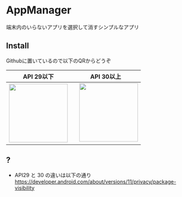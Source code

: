 # AppManager

端末内のいらないアプリを選択して消すシンプルなアプリ

## Install

Githubに置いているので以下のQRからどうぞ

| API 29以下                                                                                                                                        | API 30以上                                                                                                                                         |
|-------------------------------------------------------------------------------------------------------------------------------------------------|--------------------------------------------------------------------------------------------------------------------------------------------------|
| <img src="https://user-images.githubusercontent.com/1732795/122667600-9ceafe80-d1ee-11eb-9e92-eed7f1eeaff1.png" width="160px" height="160px" /> | 　<img src="https://user-images.githubusercontent.com/1732795/122667602-9d839500-d1ee-11eb-8050-f3bc07f3a19c.png" width="160px" height="160px" /> |

## ?

- API29 と 30 の違いは以下の通り  
  https://developer.android.com/about/versions/11/privacy/package-visibility

